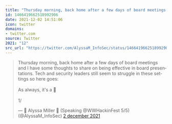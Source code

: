 ```yaml
---
title: "Thursday morning, back home after a few days of board meetings and I have some thoughts to share on ..."
id: 1466419662518992906
date: 2021-12-02 14:51:06
icon: twitter
domains:
- twitter.com
source: Twitter
2021: "12"
src_url: "https://twitter.com/AlyssaM_InfoSec/status/1466419662518992906"
---
```

<blockquote class="twitter-tweet" data-lang="nl" data-dnt="true"><p lang="en" dir="ltr">Thursday morning, back home after a few days of board meetings and I have some thoughts to share on being effective in board presentations. Tech and security leaders still seem to struggle in these settings so here goes:<br><br>As always, it&#39;s a 🧵<br><br>1/</p>&mdash; 👑 Alyssa Miller 🦄 (Speaking @WWHackinFest 5/5) (@AlyssaM_InfoSec) <a href="https://twitter.com/AlyssaM_InfoSec/status/1466419662518992906?ref_src=twsrc%5Etfw">2 december 2021</a></blockquote>
<script async src="https://platform.twitter.com/widgets.js" charset="utf-8"></script>

